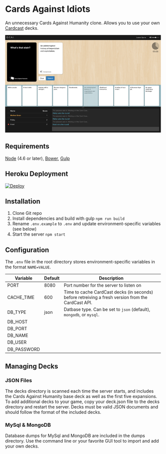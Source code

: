 Cards Against Idiots
===

An unnecessary Cards Against Humanity clone. Allows you to use your own [Cardcast](https://www.cardcastgame.com/) decks.

![screenshot](screenshot.png)

## Requirements

[Node](https://nodejs.org/) (4.6 or later), [Bower](https://bower.io/), [Gulp](http://gulpjs.com/)

## Heroku Deployment
[![Deploy](https://www.herokucdn.com/deploy/button.svg)](https://heroku.com/deploy)

## Installation

1. Clone Git repo
2. Install dependencies and build with gulp `npm run build`
3. Rename `.env.example` to `.env` and update environment-specific variables (see below)
4. Start the server `npm start`

## Configuration

The `.env` file in the root directory stores environment-specific variables in the format `NAME=VALUE`.

Variable    | Default   | Description
----------- | --------- | -----------
PORT        | 8080      | Port number for the server to listen on
CACHE_TIME  | 600       | Time to cache CardCast decks (in seconds) before retreiving a fresh version from the CardCast API.
DB_TYPE     | json      | Datbase type. Can be set to `json` (default), `mongodb`, or `mysql`.
DB_HOST     |           | 
DB_PORT     |           | 
DB_NAME     |           | 
DB_USER     |           | 
DB_PASSWORD |           | 

## Managing Decks

### JSON Files
The decks directory is scanned each time the server starts, and includes the Cards Against Humanity base deck as well as the first five expansions. To add additional decks to your game, copy your deck.json file to the decks directory and restart the server. Decks must be valid JSON documents and should follow the format of the included decks.

### MySql & MongoDB
Database dumps for MySql and MongoDB are included in the dumps directory. Use the command line or your favorite GUI tool to import and add your own decks.

